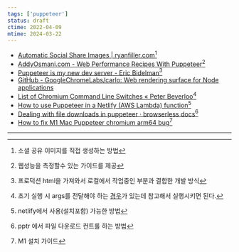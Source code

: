```yaml
---
tags: ['puppeteer']
status: draft
ctime: 2022-04-09
mtime: 2024-03-22
---
```


- [Automatic Social Share Images | ryanfiller.com](https://www.ryanfiller.com/blog/automatic-social-share-images)[^1]
- [AddyOsmani.com - Web Performance Recipes With Puppeteer](https://addyosmani.com/blog/puppeteer-recipes/)[^2]
- [Puppeteer is my new dev server - Eric Bidelman](https://ericbidelman.com/posts/2019/02/pptrstagingserver)[^3]
- [GitHub - GoogleChromeLabs/carlo: Web rendering surface for Node applications](https://github.com/GoogleChromeLabs/carlo)
- [List of Chromium Command Line Switches «  Peter Beverloo](https://peter.sh/experiments/chromium-command-line-switches/)[^4]
- [How to use Puppeteer in a Netlify (AWS Lambda) function](https://bitsofco.de/how-to-use-puppeteer-in-a-netlify-aws-lambda-function/)[^5]
- [Dealing with file downloads in puppeteer · browserless docs](https://docs.browserless.io/docs/downloading-files.html)[^6]
- [How to fix M1 Mac Puppeteer chromium arm64 bug](https://linguinecode.com/post/how-to-fix-m1-mac-puppeteer-chromium-arm64-bug)[^7]

---

[^1]: 소셜 공유 이미지를 직접 생성하는 방법
[^2]: 웹성능을 측정할수 있는 가이드를 제공
[^3]: 프로덕션 html을 가져와서 로컬에서 작업중인 부분과 결합한 개발 방식
[^4]: 초기 실행 시 args를 전달해야 하는 [경우](https://github.com/cbcruk/footballline/blob/main/webview/pptr.js#L11)가 있는데 참고해서 실행시키면 된다.
[^5]: netlify에서 사용(설치포함) 가능한 방법
[^6]: pptr 에서 파일 다운로드 컨트롤 하는 방법
[^7]: M1 설치 가이드